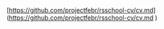 [https://github.com/projectfebr/rsschool-cv/cv.md] (https://github.com/projectfebr/rsschool-cv/cv.md )
